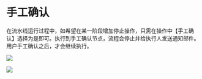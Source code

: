 # 手工确认
在流水线运行过程中，如希望在某一阶段增加停止操作，只需在操作中【手工确认】选择为是即可。执行到手工确认节点，流程会停止并给执行人发送通知邮件。用户手工确认之后，才会继续执行。


![](/image/codepipeline/check01.PNG) 

![](/image/codepipeline/Check.PNG) 


